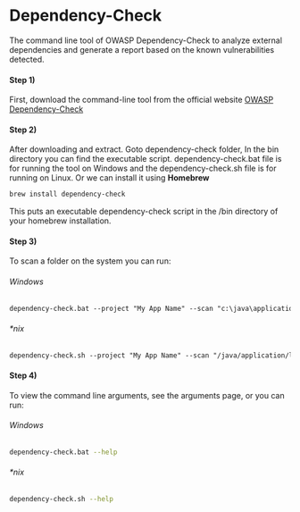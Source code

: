 # Dependency-Check
The command line tool of OWASP Dependency-Check to analyze external dependencies and generate a report based on the known vulnerabilities detected.

#### Step 1) 
First, download the command-line tool from the official website [OWASP Dependency-Check](https://owasp.org/www-project-dependency-check/)

#### Step 2) 
After downloading and extract. Goto dependency-check folder, In the bin directory you can find the executable script. dependency-check.bat file is for running the tool on Windows and the dependency-check.sh file is for running on Linux.
Or we can install it using **Homebrew**
```bash
brew install dependency-check
```

This puts an executable dependency-check script in the /bin directory of your homebrew installation.

#### Step 3)
To scan a folder on the system you can run:

###### Windows
```markdown
dependency-check.bat --project "My App Name" --scan "c:\java\application\lib"
```

###### *nix
```markdown
dependency-check.sh --project "My App Name" --scan "/java/application/lib"
```

#### Step 4)
To view the command line arguments, see the arguments page, or you can run:

###### Windows
```bash
dependency-check.bat --help
```

###### *nix
```bash
dependency-check.sh --help
```